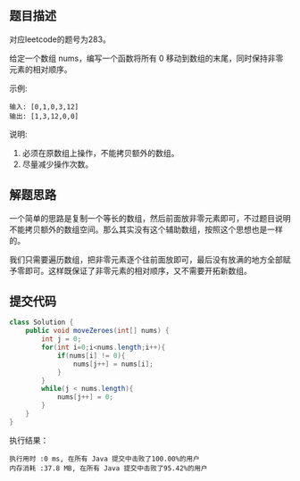 ## 题目描述

对应leetcode的题号为283。


给定一个数组 nums，编写一个函数将所有 0 移动到数组的末尾，同时保持非零元素的相对顺序。

示例:


```
输入: [0,1,0,3,12]
输出: [1,3,12,0,0]
```

说明:

1. 必须在原数组上操作，不能拷贝额外的数组。
2. 尽量减少操作次数。


## 解题思路

一个简单的思路是复制一个等长的数组，然后前面放非零元素即可，不过题目说明不能拷贝额外的数组空间。那么其实没有这个辅助数组，按照这个思想也是一样的。

我们只需要遍历数组，把非零元素逐个往前面放即可，最后没有放满的地方全部赋予零即可。这样既保证了非零元素的相对顺序，又不需要开拓新数组。



## 提交代码


```java
class Solution {
    public void moveZeroes(int[] nums) {
        int j = 0;
        for(int i=0;i<nums.length;i++){
            if(nums[i] != 0){
                nums[j++] = nums[i];
            }
        }
        while(j < nums.length){
            nums[j++] = 0;
        }
    }
}
```

执行结果：

```
执行用时 :0 ms, 在所有 Java 提交中击败了100.00%的用户
内存消耗 :37.8 MB, 在所有 Java 提交中击败了95.42%的用户
```
